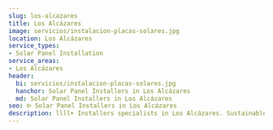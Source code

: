 ```yaml
---
slug: los-alcazares
title: Los Alcázares
image: servicios/instalacion-placas-solares.jpg
location: Los Alcázares
service_types:
- Solar Panel Installation
service_areas:
- Los Alcázares
header:
  bi: servicios/instalacion-placas-solares.jpg
  hanchor: Solar Panel Installers in Los Alcázares
  md: Solar Panel Installers in Los Alcázares
seo: ᐅ Solar Panel Installers in Los Alcázares
description: llll➤ Installers specialists in Los Alcázares. Sustainable and efficient solutions. Best techniques and competitive prices ✅ Contact us!
---
```

